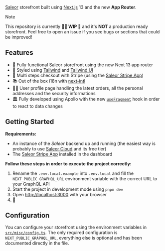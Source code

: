 
[Saleor](https://saleor.io/) storefront built using [Next.js](https://nextjs.org/) 13 and the new **App Router**.

> [!NOTE]
> This repository is currently **👷‍♀️ WIP 👷** and it's **NOT** a production ready storefront. Feel free to open an issue if you see bugs or sections that could be improved!

## Features

- 🕺 Fully functional Saleor storefront using the new Next 13 app router
- 💅 Styled using [Tailwind](https://tailwindcss.com/) and [Tailwind UI](https://tailwindui.com/)
- 🛒 Multi steps checkout with Stripe (using the [Saleor Stripe App](https://docs.saleor.io/docs/3.x/developer/app-store/apps/stripe))
- 📚 Out of the box i18n with [next-intl](https://next-intl-docs.vercel.app/)
- 💁‍♀️ User profile page handling the latest orders, all the personal addresses and the security informations
- 🏛️ Fully developed using Apollo with the new [`useFragment`](https://www.apollographql.com/docs/react/api/react/hooks/#usefragment) hook in order to react to data changes

## Getting Started

**Requirements:**
- An instance of the _Saleor_ backend up and running (the easiest way is probably to use [Saleor Cloud](https://cloud.saleor.io/) and its free tier)
- The [Saleor Stripe App](https://docs.saleor.io/docs/3.x/developer/app-store/apps/stripe) installed in the dashboard

**Follow these steps in order to execute the project correctly:**

1. Rename the `.env.local.example` into `.env.local` and fill the `NEXT_PUBLIC_GRAPHQL_URL` environment variable with the correct URL to your GraphQL API
2. Start the project in development mode using `pnpm dev`
3. Open [http://localhost:3000](http://localhost:3000) with your browser
4. 🎉

## Configuration

You can configure your storefront using the environment variables in [`src/misc/config.ts`](https://github.com/dgopsq/saleor-nextjs-base/blob/main/src/misc/config.ts). The only required configuration is `NEXT_PUBLIC_GRAPHQL_URL`, everything else is optional and has been documented directly in the file.


